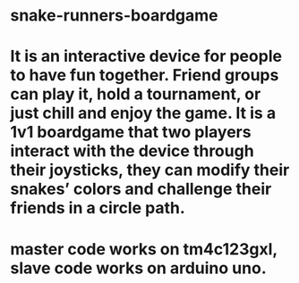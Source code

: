 # snake-runners-boardgame

# It is an interactive device for people to have fun together. Friend groups can play it, hold a tournament, or just chill and enjoy the game. It is a 1v1 boardgame that two players interact with the device through their joysticks, they can modify their snakes’ colors and challenge their friends in a circle path.

# master code works on tm4c123gxl, slave code works on arduino uno.

